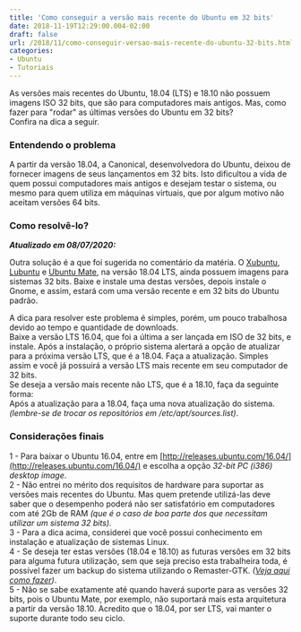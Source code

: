 ```yaml
---
title: 'Como conseguir a versão mais recente do Ubuntu em 32 bits'
date: 2018-11-19T12:29:00.004-02:00
draft: false
url: /2018/11/como-conseguir-versao-mais-recente-do-ubuntu-32-bits.html
categories: 
- Ubuntu
- Tutoriais
---
```


As versões mais recentes do Ubuntu, 18.04 (LTS) e 18.10 não possuem imagens ISO 32 bits, que são para computadores mais antigos. Mas, como fazer para "rodar" as últimas versões do Ubuntu em 32 bits?  
Confira na dica a seguir.

  
  
  
  
  

### Entendendo o problema

  
A partir da versão 18.04, a Canonical, desenvolvedora do Ubuntu, deixou de fornecer imagens de seus lançamentos em 32 bits. Isto dificultou a vida de quem possui computadores mais antigos e desejam testar o sistema, ou mesmo para quem utiliza em máquinas virtuais, que por algum motivo não aceitam versões 64 bits.  
  

### Como resolvê-lo?

  
_**Atualizado em 08/07/2020:**_  
  
Outra solução é a que foi sugerida no comentário da matéria. O [Xubuntu](http://mirror.aarnet.edu.au/pub/xubuntu/releases/18.04/release/xubuntu-18.04.4-desktop-i386.iso), [Lubuntu](http://cdimage.ubuntu.com/lubuntu/releases/18.04/release/lubuntu-18.04.4-desktop-i386.iso) e [Ubuntu Mate](http://cdimage.ubuntu.com/ubuntu-mate/releases/18.04/release/ubuntu-mate-18.04.4-desktop-i386.iso), na versão 18.04 LTS, ainda possuem imagens para sistemas 32 bits. Baixe e instale uma destas versões, depois instale o Gnome, e assim, estará com uma versão recente e em 32 bits do Ubuntu padrão.  
  
A dica para resolver este problema é simples, porém, um pouco trabalhosa devido ao tempo e quantidade de downloads.  
Baixe a versão LTS 16.04, que foi a última a ser lançada em ISO de 32 bits, e instale. Após a instalação, o próprio sistema alertará a opção de atualizar para a próxima versão LTS, que é a 18.04. Faça a atualização. Simples assim e você já possuirá a versão LTS mais recente em seu computador de 32 bits.  
Se deseja a versão mais recente não LTS, que é a 18.10, faça da seguinte forma:  
Após a atualização para a 18.04, faça uma nova atualização do sistema. _(lembre-se de trocar os repositórios em /etc/apt/sources.list)_.  
  

### Considerações finais

  
1 - Para baixar o Ubuntu 16.04, entre em [http://releases.ubuntu.com/16.04/](http://releases.ubuntu.com/16.04/) e escolha a opção _32-bit PC (i386) desktop image_.  
2 - Não entrei no mérito dos requisitos de hardware para suportar as versões mais recentes do Ubuntu. Mas quem pretende utilizá-las deve saber que o desempenho poderá não ser satisfatório em computadores com até 2Gb de RAM _(que é o caso de boa parte dos que necessitam utilizar um sistema 32 bits)._  
3 - Para a dica acima, considerei que você possui conhecimento em instalação e atualização de sistemas Linux.  
4 - Se deseja ter estas versões (18.04 e 18.10) as futuras versões em 32 bits para alguma futura utilização, sem que seja preciso esta trabalheira toda, é possível fazer um backup do sistema utilizando o Remaster-GTK. _([Veja aqui como fazer](https://info.wsouza.com.br/2018/07/backup-com-remaster-gtk.html))_.  
5 - Não se sabe exatamente até quando haverá suporte para as versões 32 bits, pois o Ubuntu Mate, por exemplo, não suportará mais esta arquitetura a partir da versão 18.10. Acredito que o 18.04, por ser LTS, vai manter o suporte durante todo seu ciclo.

